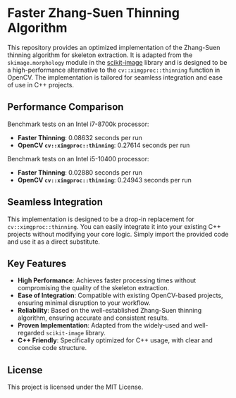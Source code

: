 # Faster Zhang-Suen Thinning Algorithm

This repository provides an optimized implementation of the Zhang-Suen thinning algorithm for skeleton extraction. It is adapted from the `skimage.morphology` module in the [scikit-image](https://scikit-image.org/) library and is designed to be a high-performance alternative to the `cv::ximgproc::thinning` function in OpenCV. The implementation is tailored for seamless integration and ease of use in C++ projects.

## Performance Comparison

Benchmark tests on an Intel i7-8700k processor:

- **Faster Thinning**: 0.08632 seconds per run  
- **OpenCV `cv::ximgproc::thinning`**: 0.27614 seconds per run

Benchmark tests on an Intel i5-10400 processor:

- **Faster Thinning**: 0.02880 seconds per run  
- **OpenCV `cv::ximgproc::thinning`**: 0.24943 seconds per run

## Seamless Integration

This implementation is designed to be a drop-in replacement for `cv::ximgproc::thinning`. You can easily integrate it into your existing C++ projects without modifying your core logic. Simply import the provided code and use it as a direct substitute.

## Key Features

- **High Performance**: Achieves faster processing times without compromising the quality of the skeleton extraction.
- **Ease of Integration**: Compatible with existing OpenCV-based projects, ensuring minimal disruption to your workflow.
- **Reliability**: Based on the well-established Zhang-Suen thinning algorithm, ensuring accurate and consistent results.
- **Proven Implementation**: Adapted from the widely-used and well-regarded `scikit-image` library.
- **C++ Friendly**: Specifically optimized for C++ usage, with clear and concise code structure.

## License
This project is licensed under the MIT License.
